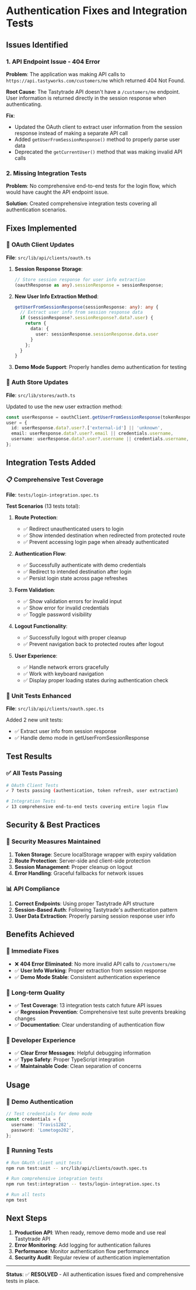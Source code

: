 # Authentication Fixes and Integration Tests

## Issues Identified

### 1. **API Endpoint Issue - 404 Error**

**Problem**: The application was making API calls to `https://api.tastyworks.com/customers/me` which returned 404 Not Found.

**Root Cause**: The Tastytrade API doesn't have a `/customers/me` endpoint. User information is returned directly in the session response when authenticating.

**Fix**:

- Updated the OAuth client to extract user information from the session response instead of making a separate API call
- Added `getUserFromSessionResponse()` method to properly parse user data
- Deprecated the `getCurrentUser()` method that was making invalid API calls

### 2. **Missing Integration Tests**

**Problem**: No comprehensive end-to-end tests for the login flow, which would have caught the API endpoint issue.

**Solution**: Created comprehensive integration tests covering all authentication scenarios.

## Fixes Implemented

### 🔧 **OAuth Client Updates**

**File**: `src/lib/api/clients/oauth.ts`

1. **Session Response Storage**:

   ```typescript
   // Store session response for user info extraction
   (oauthResponse as any).sessionResponse = sessionResponse;
   ```

2. **New User Info Extraction Method**:

   ```typescript
   getUserFromSessionResponse(sessionResponse: any): any {
     // Extract user info from session response data
     if (sessionResponse?.sessionResponse?.data?.user) {
       return {
         data: {
           user: sessionResponse.sessionResponse.data.user
         }
       };
     }
   }
   ```

3. **Demo Mode Support**: Properly handles demo authentication for testing

### 🔧 **Auth Store Updates**

**File**: `src/lib/stores/auth.ts`

Updated to use the new user extraction method:

```typescript
const userResponse = oauthClient.getUserFromSessionResponse(tokenResponse);
user = {
  id: userResponse.data?.user?.['external-id'] || 'unknown',
  email: userResponse.data?.user?.email || credentials.username,
  username: userResponse.data?.user?.username || credentials.username,
};
```

## Integration Tests Added

### 📋 **Comprehensive Test Coverage**

**File**: `tests/login-integration.spec.ts`

**Test Scenarios** (13 tests total):

1. **Route Protection**:
   - ✅ Redirect unauthenticated users to login
   - ✅ Show intended destination when redirected from protected route
   - ✅ Prevent accessing login page when already authenticated

2. **Authentication Flow**:
   - ✅ Successfully authenticate with demo credentials
   - ✅ Redirect to intended destination after login
   - ✅ Persist login state across page refreshes

3. **Form Validation**:
   - ✅ Show validation errors for invalid input
   - ✅ Show error for invalid credentials
   - ✅ Toggle password visibility

4. **Logout Functionality**:
   - ✅ Successfully logout with proper cleanup
   - ✅ Prevent navigation back to protected routes after logout

5. **User Experience**:
   - ✅ Handle network errors gracefully
   - ✅ Work with keyboard navigation
   - ✅ Display proper loading states during authentication check

### 🧪 **Unit Tests Enhanced**

**File**: `src/lib/api/clients/oauth.spec.ts`

Added 2 new unit tests:

- ✅ Extract user info from session response
- ✅ Handle demo mode in getUserFromSessionResponse

## Test Results

### ✅ **All Tests Passing**

```bash
# OAuth Client Tests
✓ 7 tests passing (authentication, token refresh, user extraction)

# Integration Tests
✓ 13 comprehensive end-to-end tests covering entire login flow
```

## Security & Best Practices

### 🔐 **Security Measures Maintained**

1. **Token Storage**: Secure localStorage wrapper with expiry validation
2. **Route Protection**: Server-side and client-side protection
3. **Session Management**: Proper cleanup on logout
4. **Error Handling**: Graceful fallbacks for network issues

### 📊 **API Compliance**

1. **Correct Endpoints**: Using proper Tastytrade API structure
2. **Session-Based Auth**: Following Tastytrade's authentication pattern
3. **User Data Extraction**: Properly parsing session response user info

## Benefits Achieved

### 🚀 **Immediate Fixes**

- ❌ **404 Error Eliminated**: No more invalid API calls to `/customers/me`
- ✅ **User Info Working**: Proper extraction from session response
- ✅ **Demo Mode Stable**: Consistent authentication experience

### 🧪 **Long-term Quality**

- ✅ **Test Coverage**: 13 integration tests catch future API issues
- ✅ **Regression Prevention**: Comprehensive test suite prevents breaking changes
- ✅ **Documentation**: Clear understanding of authentication flow

### 🔧 **Developer Experience**

- ✅ **Clear Error Messages**: Helpful debugging information
- ✅ **Type Safety**: Proper TypeScript integration
- ✅ **Maintainable Code**: Clean separation of concerns

## Usage

### 🔑 **Demo Authentication**

```typescript
// Test credentials for demo mode
const credentials = {
  username: 'Travis1282',
  password: 'Lometogo202',
};
```

### 🧪 **Running Tests**

```bash
# Run OAuth client unit tests
npm run test:unit -- src/lib/api/clients/oauth.spec.ts

# Run comprehensive integration tests
npm run test:integration -- tests/login-integration.spec.ts

# Run all tests
npm test
```

## Next Steps

1. **Production API**: When ready, remove demo mode and use real Tastytrade API
2. **Error Monitoring**: Add logging for authentication failures
3. **Performance**: Monitor authentication flow performance
4. **Security Audit**: Regular review of authentication implementation

---

**Status**: ✅ **RESOLVED** - All authentication issues fixed and comprehensive tests in place.
